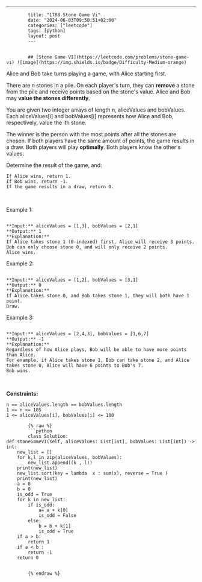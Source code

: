 ---
            title: "1788 Stone Game Vi"
            date: "2024-06-03T09:50:51+02:00"
            categories: ["leetcode"]
            tags: [python]
            layout: post
            ---
            

            ## [Stone Game VI](https://leetcode.com/problems/stone-game-vi) ![image](https://img.shields.io/badge/Difficulty-Medium-orange)

Alice and Bob take turns playing a game, with Alice starting first.

There are n stones in a pile. On each player's turn, they can **remove** a stone from the pile and receive points based on the stone's value. Alice and Bob may **value the stones differently**.

You are given two integer arrays of length n, aliceValues and bobValues. Each aliceValues[i] and bobValues[i] represents how Alice and Bob, respectively, value the ith stone.

The winner is the person with the most points after all the stones are chosen. If both players have the same amount of points, the game results in a draw. Both players will play **optimally**. Both players know the other's values.

Determine the result of the game, and:

	If Alice wins, return 1.
	If Bob wins, return -1.
	If the game results in a draw, return 0.

 

Example 1:

```

**Input:** aliceValues = [1,3], bobValues = [2,1]
**Output:** 1
**Explanation:**
If Alice takes stone 1 (0-indexed) first, Alice will receive 3 points.
Bob can only choose stone 0, and will only receive 2 points.
Alice wins.

```

Example 2:

```

**Input:** aliceValues = [1,2], bobValues = [3,1]
**Output:** 0
**Explanation:**
If Alice takes stone 0, and Bob takes stone 1, they will both have 1 point.
Draw.

```

Example 3:

```

**Input:** aliceValues = [2,4,3], bobValues = [1,6,7]
**Output:** -1
**Explanation:**
Regardless of how Alice plays, Bob will be able to have more points than Alice.
For example, if Alice takes stone 1, Bob can take stone 2, and Alice takes stone 0, Alice will have 6 points to Bob's 7.
Bob wins.

```

 

**Constraints:**

	n == aliceValues.length == bobValues.length
	1 <= n <= 105
	1 <= aliceValues[i], bobValues[i] <= 100

            {% raw %}
            ```python
            class Solution:
    def stoneGameVI(self, aliceValues: List[int], bobValues: List[int]) -> int:
        new_list = []
        for k,l in zip(aliceValues, bobValues):
            new_list.append((k , l))
        print(new_list)
        new_list.sort(key = lambda  x : sum(x), reverse = True )
        print(new_list)
        a = 0
        b = 0
        is_odd = True
        for k in new_list:
            if is_odd:
                a= a + k[0]
                is_odd = False
            else:
                b = b + k[1]
                is_odd = True
        if a > b:
            return 1
        if a < b :
            return -1
        return 0

        
            {% endraw %}
            